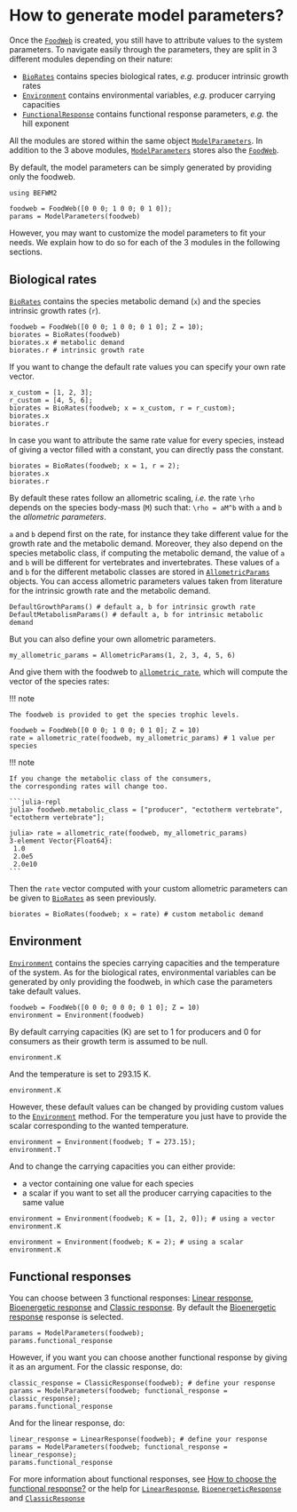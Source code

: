 # How to generate model parameters?

Once the [`FoodWeb`](@ref) is created,
you still have to attribute values to the system parameters.
To navigate easily through the parameters,
they are split in 3 different modules depending on their nature:

  - [`BioRates`](@ref) contains species biological rates,
    *e.g.* producer intrinsic growth rates
  - [`Environment`](@ref) contains environmental variables,
    *e.g.* producer carrying capacities
  - [`FunctionalResponse`](@ref) contains functional response parameters,
    *e.g.* the hill exponent

All the modules are stored within the same object [`ModelParameters`](@ref).
In addition to the 3 above modules,
[`ModelParameters`](@ref) stores also the [`FoodWeb`](@ref).

By default, the model parameters can be simply generated by providing only the foodweb.

```@setup befwm2
using BEFWM2
```

```@example befwm2
foodweb = FoodWeb([0 0 0; 1 0 0; 0 1 0]);
params = ModelParameters(foodweb)
```

However, you may want to customize the model parameters to fit your needs.
We explain how to do so for each of the 3 modules in the following sections.

## Biological rates

[`BioRates`](@ref) contains the species metabolic demand (`x`)
and the species intrinsic growth rates (`r`).

```@example befwm2
foodweb = FoodWeb([0 0 0; 1 0 0; 0 1 0]; Z = 10);
biorates = BioRates(foodweb)
biorates.x # metabolic demand
biorates.r # intrinsic growth rate
```

If you want to change the default rate values you can specify your own rate vector.

```@example befwm2
x_custom = [1, 2, 3];
r_custom = [4, 5, 6];
biorates = BioRates(foodweb; x = x_custom, r = r_custom);
biorates.x
biorates.r
```

In case you want to attribute the same rate value for every species,
instead of giving a vector filled with a constant,
you can directly pass the constant.

```@example befwm2
biorates = BioRates(foodweb; x = 1, r = 2);
biorates.x
biorates.r
```

By default these rates follow an allometric scaling,
*i.e.* the rate ``\rho`` depends on the species body-mass (``M``)
such that: ``\rho = aM^b`` with ``a`` and ``b`` the *allometric parameters*.

``a`` and ``b`` depend first on the rate,
for instance they take different value for the growth rate and the metabolic demand.
Moreover, they also depend on the species metabolic class,
if computing the metabolic demand,
the value of ``a`` and ``b`` will be different for vertebrates and invertebrates.
These values of ``a`` and ``b`` for the different metabolic classes
are stored in [`AllometricParams`](@ref) objects.
You can access allometric parameters values taken from literature
for the intrinsic growth rate and the metabolic demand.

```@example befwm2
DefaultGrowthParams() # default a, b for intrinsic growth rate
DefaultMetabolismParams() # default a, b for intrinsic metabolic demand
```

But you can also define your own allometric parameters.

```@example befwm2
my_allometric_params = AllometricParams(1, 2, 3, 4, 5, 6)
```

And give them with the foodweb to [`allometric_rate`](@ref),
which will compute the vector of the species rates:

!!! note
    
    The foodweb is provided to get the species trophic levels.

```@example befwm2
foodweb = FoodWeb([0 0 0; 1 0 0; 0 1 0]; Z = 10)
rate = allometric_rate(foodweb, my_allometric_params) # 1 value per species
```

!!! note
    
    If you change the metabolic class of the consumers,
    the corresponding rates will change too.
    
    ```julia-repl
    julia> foodweb.metabolic_class = ["producer", "ectotherm vertebrate", "ectotherm vertebrate"];
    
    julia> rate = allometric_rate(foodweb, my_allometric_params)
    3-element Vector{Float64}:
     1.0
     2.0e5
     2.0e10
    ```

Then the `rate` vector computed with your custom allometric parameters
can be given to [`BioRates`](@ref) as seen previously.

```@example befwm2
biorates = BioRates(foodweb; x = rate) # custom metabolic demand
```

## Environment

[`Environment`](@ref) contains the species carrying capacities
and the temperature of the system.
As for the biological rates,
environmental variables can be generated by only providing the foodweb,
in which case the parameters take default values.

```@example befwm2
foodweb = FoodWeb([0 0 0; 0 0 0; 0 1 0]; Z = 10)
environment = Environment(foodweb)
```

By default carrying capacities (K) are set to 1 for producers and 0 for consumers
as their growth term is assumed to be null.

```@example befwm2
environment.K
```

And the temperature is set to 293.15 K.

```@example befwm2
environment.K
```

However, these default values can be changed
by providing custom values to the [`Environment`](@ref) method.
For the temperature
you just have to provide the scalar corresponding to the wanted temperature.

```@example befwm2
environment = Environment(foodweb; T = 273.15);
environment.T
```

And to change the carrying capacities you can either provide:

  - a vector containing one value for each species
  - a scalar if you want to set all the producer carrying capacities to the
    same value

```@example befwm2
environment = Environment(foodweb; K = [1, 2, 0]); # using a vector
environment.K

environment = Environment(foodweb; K = 2); # using a scalar
environment.K
```

## Functional responses

You can choose between 3 functional responses:
[Linear response](@ref), [Bioenergetic response](@ref) and [Classic response](@ref).
By default the [Bioenergetic response](@ref) response is selected.

```@example befwm2
params = ModelParameters(foodweb);
params.functional_response
```

However, if you want you can choose another functional response by giving it as an argument.
For the classic response, do:

```@example befwm2
classic_response = ClassicResponse(foodweb); # define your response
params = ModelParameters(foodweb; functional_response = classic_response);
params.functional_response
```

And for the linear response, do:

```@example befwm2
linear_response = LinearResponse(foodweb); # define your response
params = ModelParameters(foodweb; functional_response = linear_response);
params.functional_response
```

For more information about functional responses,
see [How to choose the functional response?](@ref)
or the help for [`LinearResponse`](@ref), [`BioenergeticResponse`](@ref)
and [`ClassicResponse`](@ref)

